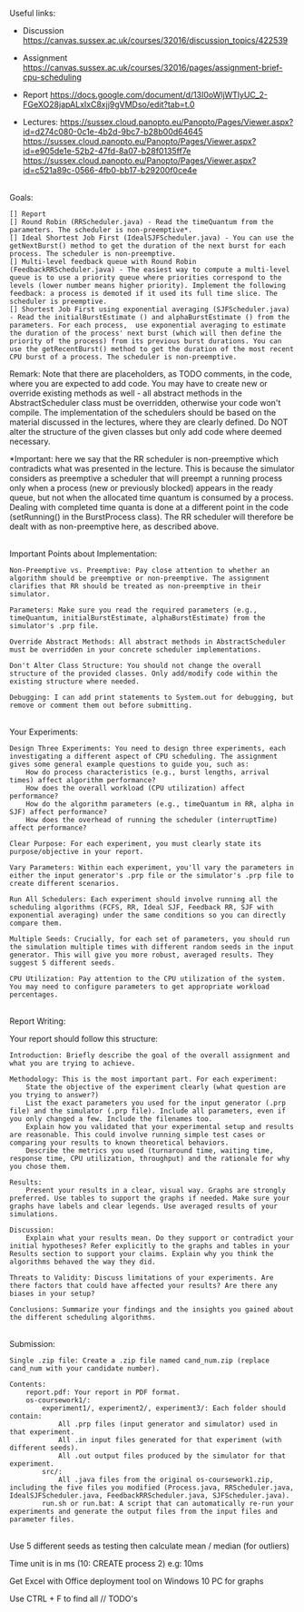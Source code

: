 Useful links:

* Discussion https://canvas.sussex.ac.uk/courses/32016/discussion_topics/422539

* Assignment https://canvas.sussex.ac.uk/courses/32016/pages/assignment-brief-cpu-scheduling

* Report https://docs.google.com/document/d/13I0oWljWTlyUC_2-FGeXO28japALxIxC8xjj9gVMDso/edit?tab=t.0

* Lectures:
  https://sussex.cloud.panopto.eu/Panopto/Pages/Viewer.aspx?id=d274c080-0c1e-4b2d-9bc7-b28b00d64645
  https://sussex.cloud.panopto.eu/Panopto/Pages/Viewer.aspx?id=e905de1e-52b2-47fd-8a07-b28f0135ff7e
  https://sussex.cloud.panopto.eu/Panopto/Pages/Viewer.aspx?id=c521a89c-0566-4fb0-bb17-b29200f0ce4e

<br>
Goals:

    [] Report
    [] Round Robin (RRScheduler.java) - Read the timeQuantum from the parameters. The scheduler is non-preemptive*.
    [] Ideal Shortest Job First (IdealSJFScheduler.java) - You can use the getNextBurst() method to get the duration of the next burst for each process. The scheduler is non-preemptive.
    [] Multi-level feedback queue with Round Robin (FeedbackRRScheduler.java) - The easiest way to compute a multi-level queue is to use a priority queue where priorities correspond to the levels (lower number means higher priority). Implement the following feedback: a process is demoted if it used its full time slice. The scheduler is preemptive.
    [] Shortest Job First using exponential averaging (SJFScheduler.java) - Read the initialBurstEstimate () and alphaBurstEstimate () from the parameters. For each process,  use exponential averaging to estimate the duration of the process' next burst (which will then define the priority of the process) from its previous burst durations. You can use the getRecentBurst() method to get the duration of the most recent CPU burst of a process. The scheduler is non-preemptive.

Remark: Note that there are placeholders, as TODO comments, in the code, where you are expected to add code. You may have to create new or override existing methods as well - all abstract methods in the AbstractScheduler class must be overridden, otherwise your code won't compile. The implementation of the schedulers should be based on the material discussed in the lectures, where they are clearly defined. Do NOT alter the structure of the given classes but only add code where deemed necessary.

*Important: here we say that the RR scheduler is non-preemptive which contradicts what was presented in the lecture. This is because the simulator considers as preemptive a scheduler that will preempt a running process only when a process (new or previously blocked) appears in the ready queue, but not when the allocated time quantum is consumed by a process. Dealing with completed time quanta is done at a different point in the code (setRunning() in the BurstProcess class). The RR scheduler will therefore be dealt with as non-preemptive here, as described above.

<br>
Important Points about Implementation:

    Non-Preemptive vs. Preemptive: Pay close attention to whether an algorithm should be preemptive or non-preemptive. The assignment clarifies that RR should be treated as non-preemptive in their simulator.

    Parameters: Make sure you read the required parameters (e.g., timeQuantum, initialBurstEstimate, alphaBurstEstimate) from the simulator's .prp file.

    Override Abstract Methods: All abstract methods in AbstractScheduler must be overridden in your concrete scheduler implementations.

    Don't Alter Class Structure: You should not change the overall structure of the provided classes. Only add/modify code within the existing structure where needed.

    Debugging: I can add print statements to System.out for debugging, but remove or comment them out before submitting.

<br>
Your Experiments:

    Design Three Experiments: You need to design three experiments, each investigating a different aspect of CPU scheduling. The assignment gives some general example questions to guide you, such as:
        How do process characteristics (e.g., burst lengths, arrival times) affect algorithm performance?
        How does the overall workload (CPU utilization) affect performance?
        How do the algorithm parameters (e.g., timeQuantum in RR, alpha in SJF) affect performance?
        How does the overhead of running the scheduler (interruptTime) affect performance?

    Clear Purpose: For each experiment, you must clearly state its purpose/objective in your report.

    Vary Parameters: Within each experiment, you'll vary the parameters in either the input generator's .prp file or the simulator's .prp file to create different scenarios.

    Run All Schedulers: Each experiment should involve running all the scheduling algorithms (FCFS, RR, Ideal SJF, Feedback RR, SJF with exponential averaging) under the same conditions so you can directly compare them.

    Multiple Seeds: Crucially, for each set of parameters, you should run the simulation multiple times with different random seeds in the input generator. This will give you more robust, averaged results. They suggest 5 different seeds.

    CPU Utilization: Pay attention to the CPU utilization of the system. You may need to configure parameters to get appropriate workload percentages.

<br>
Report Writing:

Your report should follow this structure:

    Introduction: Briefly describe the goal of the overall assignment and what you are trying to achieve.

    Methodology: This is the most important part. For each experiment:
        State the objective of the experiment clearly (what question are you trying to answer?)
        List the exact parameters you used for the input generator (.prp file) and the simulator (.prp file). Include all parameters, even if you only changed a few. Include the filenames too.
        Explain how you validated that your experimental setup and results are reasonable. This could involve running simple test cases or comparing your results to known theoretical behaviors.
        Describe the metrics you used (turnaround time, waiting time, response time, CPU utilization, throughput) and the rationale for why you chose them.

    Results:
        Present your results in a clear, visual way. Graphs are strongly preferred. Use tables to support the graphs if needed. Make sure your graphs have labels and clear legends. Use averaged results of your simulations.

    Discussion:
        Explain what your results mean. Do they support or contradict your initial hypotheses? Refer explicitly to the graphs and tables in your Results section to support your claims. Explain why you think the algorithms behaved the way they did.

    Threats to Validity: Discuss limitations of your experiments. Are there factors that could have affected your results? Are there any biases in your setup?

    Conclusions: Summarize your findings and the insights you gained about the different scheduling algorithms.

<br>
Submission:


    Single .zip file: Create a .zip file named cand_num.zip (replace cand_num with your candidate number).

    Contents:
        report.pdf: Your report in PDF format.
        os-coursework1/:
            experiment1/, experiment2/, experiment3/: Each folder should contain:
                All .prp files (input generator and simulator) used in that experiment.
                All .in input files generated for that experiment (with different seeds).
                All .out output files produced by the simulator for that experiment.
            src/:
                All .java files from the original os-coursework1.zip, including the five files you modified (Process.java, RRScheduler.java, IdealSJFScheduler.java, FeedbackRRScheduler.java, SJFScheduler.java).
            run.sh or run.bat: A script that can automatically re-run your experiments and generate the output files from the input files and parameter files.

<br>
Use 5 different seeds as testing then calculate mean / median (for outliers)

Time unit is in ms (10: CREATE process 2) e.g: 10ms

Get Excel with Office deployment tool on Windows 10 PC for graphs

Use CTRL + F to find all // TODO's